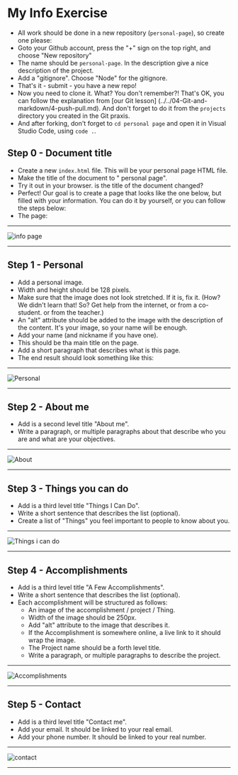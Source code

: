 # My Info Exercise

* All work should be done in a new repository (`personal-page`), so create one please:
* Goto your Github account, press the "+" sign on the top right,
  and choose "New repository"
* The name should be `personal-page`.
  In the description give a nice description of the project.
* Add a "gitignore". Choose "Node" for the gitignore.
* That's it - submit - you have a new repo!
* Now you need to clone it. What? You don't remember?!
  That's OK, you can follow the explanation from [our Git lesson]
  (../../04-Git-and-markdown/4-push-pull.md). And don't forget to do it from
  the `projects` directory you created in the Git praxis.
* And after forking, don't forget to `cd personal page` and open it in Visual Studio Code,
  using `code .`.

## Step 0 - Document title

* Create a new `index.html` file. This will be your
  personal page HTML file.
* Make the title of the document to "<Your name> personal page".
* Try it out in your browser. is the title of the document changed?
* Perfect! Our goal is to create a page that looks like the one below, but filled with
  your information. You can do it by yourself, or you can follow the steps below:
* The page:

---
![info page](screenshots/page-example.png)

---

## Step 1 - Personal

* Add a personal image.
* Width and height should be 128 pixels.
* Make sure that the image does not look stretched. If it is, fix it.
  (How? We didn't learn that! So? Get help from the internet, or from a co-student.
   or from the teacher.)
* An "alt" attribute should be added to the image with the
  description of the content. It's your image, so your name
  will be enough.
* Add your name (and nickname if you have one).
* This should be tha main title on the page.
* Add a short paragraph that describes what is this page.
* The end result should look something like this:

---
![Personal](screenshots/personal.png)

---

## Step 2 - About me

* Add is a second level title "About me".
* Write a paragraph, or multiple paragraphs about that describe who you are and what are your objectives.

---
![About](screenshots/about.png)

---

## Step 3 - Things you can do

* Add is a third level title "Things I Can Do".
* Write a short sentence that describes the list (optional).
* Create a list of "Things" you feel important to people to know about you.

---
![Things i can do](screenshots/things.png)

---

## Step 4 - Accomplishments

* Add is a third level title "A Few Accomplishments".
* Write a short sentence that describes the list (optional).
* Each accomplishment will be structured as follows:
  * An image of the accomplishment / project / Thing.
  * Width of the image should be 250px.
  * Add "alt" attribute to the image that describes it.
  * If the Accomplishment is somewhere online, a live link to it should wrap the image.
  * The Project name should be a forth level title.
  * Write a paragraph, or multiple paragraphs to describe the project.

---
![Accomplishments](screenshots/Accomplishments.png)

---

## Step 5 - Contact

* Add is a third level title "Contact me".
* Add your email. It should be linked to your real email.
* Add your phone number. It should be linked to your real number.

---
![contact](screenshots/contact.png)

---
